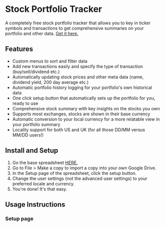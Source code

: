 # Stock Portfolio Tracker
A completely free stock portfolio tracker that allows you to key in ticker symbols and transactions to get comprehensive summaries on your portfolio and other data. [Get it here.](https://docs.google.com/spreadsheets/d/1i9omUX7J5SM07y7DBchXvKaKvsHgTlY5SLZevnR1kO4/edit?usp=sharing)

## Features
- Custom menus to sort and filter data
- Add new transactions easily and specify the type of transaction (buy/sell/dividend etc.)
- Automatically updating stock prices and other meta data (name, dividend yield, 200 day average etc.)
- Automatic portfolio history logging for your portfolio's own historical data
- One click setup button that automatically sets up the portfolio for you, ready to use
- Comprehensive stock summary with key insights on the stocks you own
- Supports most exchanges, stocks are shown in their base currency
- Automatic conversion to your local currency for a more relatable view in your portfolio summary
- Locality support for both US and UK (for all those DD/MM versus MM/DD users!)

## Install and Setup
1. Go the base spreadsheet [HERE.](https://docs.google.com/spreadsheets/d/1i9omUX7J5SM07y7DBchXvKaKvsHgTlY5SLZevnR1kO4/edit?usp=sharing)
2. Go to File > Make a copy to import a copy into your own Google Drive.
3. In the Setup page of the spreadsheet, click the setup button.
4. Change the user settings (not the advanced user settings) to your preferred locale and currency.
5. You're done! It's that easy.

## Usage Instructions
### Setup page
